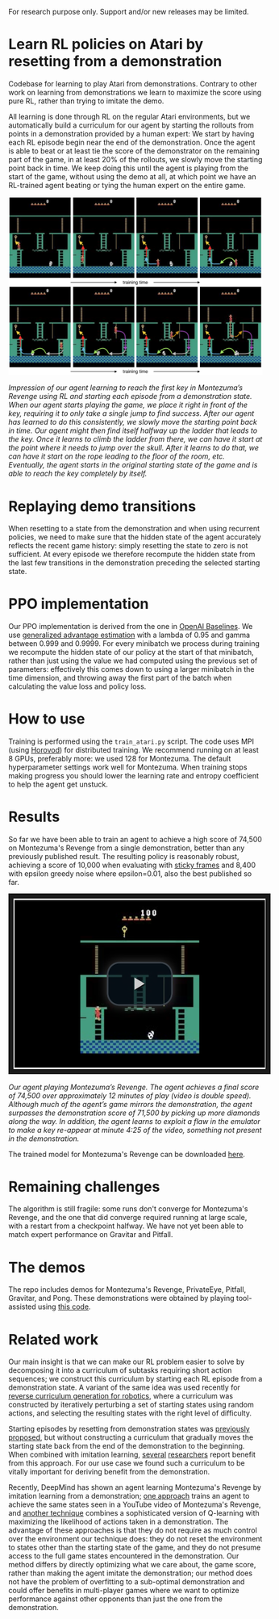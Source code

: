 For research purpose only. Support and/or new releases may be limited.

# Learn RL policies on Atari by resetting from a demonstration

Codebase for learning to play Atari from demonstrations. Contrary to other work on learning from demonstrations we learn to maximize the score using pure RL, rather than trying to imitate the demo.

All learning is done through RL on the regular Atari environments, but we automatically build a curriculum for our agent by starting the rollouts from points in a demonstration provided by a human expert: We start by having each RL episode begin near the end of the demonstration. Once the agent is able to beat or at least tie the score of the demonstrator on the remaining part of the game, in at least 20\% of the rollouts, we slowly move the starting point back in time. We keep doing this until the agent is playing from the start of the game, without using the demo at all, at which point we have an RL-trained agent beating or tying the human expert on the entire game.

![](graphics/montezuma.png)

*Impression of our agent learning to reach the first key in Montezuma’s Revenge using RL and starting each episode from a demonstration state. When our agent starts playing the game, we place it right in front of the key, requiring it to only take a single jump to find success. After our agent has learned to do this consistently, we slowly move the starting point back in time. Our agent might then find itself halfway up the ladder that leads to the key. Once it learns to climb the ladder from there, we can have it start at the point where it needs to jump over the skull. After it learns to do that, we can have it start on the rope leading to the floor of the room, etc. Eventually, the agent starts in the original starting state of the game and is able to reach the key completely by itself.*

# Replaying demo transitions

When resetting to a state from the demonstration and when using recurrent policies, we need to make sure that the hidden state of the agent accurately reflects the recent game history: simply resetting the state to zero is not sufficient. At every episode we therefore recompute the hidden state from the last few transitions in the demonstration preceding the selected starting state.

# PPO implementation

Our PPO implementation is derived from the one in [OpenAI Baselines](https://github.com/openai/baselines). We use [generalized advantage estimation](https://arxiv.org/abs/1506.02438v5) with a lambda of 0.95 and gamma between 0.999 and 0.9999. For every minibatch we process during training we recompute the hidden state of our policy at the start of that minibatch, rather than just using the value we had computed using the previous set of parameters: effectively this comes down to using a larger minibatch in the time dimension, and throwing away the first part of the batch when calculating the value loss and policy loss.

# How to use

Training is performed using the `train_atari.py` script. The code uses MPI (using [Horovod](https://github.com/uber/horovod)) for distributed training. We recommend running on at least 8 GPUs, preferably more: we used 128 for Montezuma. The default hyperparameter settings work well for Montezuma. When training stops making progress you should lower the learning rate and entropy coefficient to help the agent get unstuck.

# Results

So far we have been able to train an agent to achieve a high score of 74,500 on Montezuma's Revenge from a single demonstration, better than any previously published result. The resulting policy is reasonably robust, achieving a score of 10,000 when evaluating with [sticky frames](https://arxiv.org/abs/1709.06009v2) and 8,400 with epsilon greedy noise where epsilon=0.01, also the best published so far.

<p align="center">
  <a href="https://www.dropbox.com/s/3dc6i9d41svkgpz/monte_video.mp4?dl=1" target="_blank"><img src="graphics/video_screen.png" 
alt="Our agent playing Montezuma’s Revenge" width="500" border="10" /></a>
</p>

*Our agent playing Montezuma’s Revenge. The agent achieves a final score of 74,500 over approximately 12 minutes of play (video is double speed). Although much of the agent’s game mirrors the demonstration, the agent surpasses the demonstration score of 71,500 by picking up more diamonds along the way. In addition, the agent learns to exploit a flaw in the emulator to make a key re-appear at minute 4:25 of the video, something not present in the demonstration.*

The trained model for Montezuma's Revenge can be downloaded [here](https://www.dropbox.com/s/nr4jmjcpsrrsgwf/003100?dl=1).

# Remaining challenges

The algorithm is still fragile: some runs don't converge for Montezuma's Revenge, and the one that did converge required running at large scale, with a restart from a checkpoint halfway. We have not yet been able to match expert performance on Gravitar and Pitfall.

# The demos

The repo includes demos for Montezuma's Revenge, PrivateEye, Pitfall, Gravitar, and Pong. These demonstrations were obtained by playing tool-assisted using [this code](https://github.com/openai/atari-demo).

# Related work

Our main insight is that we can make our RL problem easier to solve by decomposing it into a curriculum of subtasks requiring short action sequences; we construct this curriculum by starting each RL episode from a demonstration state. A variant of the same idea was used recently for [reverse curriculum generation for robotics](http://bair.berkeley.edu/blog/2017/12/20/reverse-curriculum/), where a curriculum was constructed by iteratively perturbing a set of starting states using random actions, and selecting the resulting states with the right level of difficulty.

Starting episodes by resetting from demonstration states was [previously proposed](https://arxiv.org/abs/1607.05077v1), but without constructing a curriculum that gradually moves the starting state back from the end of the demonstration to the beginning. When combined with imitation learning, [several](https://arxiv.org/abs/1804.02717) [researchers](https://arxiv.org/abs/1709.10089) report benefit from this approach. For our use case we found such a curriculum to be vitally important for deriving benefit from the demonstration.

Recently, DeepMind has shown an agent learning Montezuma's Revenge by imitation learning from a demonstration; [one approach](https://arxiv.org/abs/1805.11592v1) trains an agent to achieve the same states seen in a YouTube video of Montezuma's Revenge, and [another technique](https://arxiv.org/abs/1805.11593v1) combines a sophisticated version of Q-learning with maximizing the likelihood of actions taken in a demonstration. The advantage of these approaches is that they do not require as much control over the environment our technique does: they do not reset the environment to states other than the starting state of the game, and they do not presume access to the full game states encountered in the demonstration. Our method differs by directly optimizing what we care about, the game score, rather than making the agent imitate the demonstration; our method does not have the problem of overfitting to a sub-optimal demonstration and could offer benefits in multi-player games where we want to optimize performance against other opponents than just the one from the demonstration.
